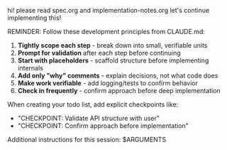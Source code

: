 hi! please read spec.org and implementation-notes.org
let's continue implementing this!

REMINDER: Follow these development principles from CLAUDE.md:
1. **Tightly scope each step** - break down into small, verifiable units
2. **Prompt for validation** after each step before continuing
3. **Start with placeholders** - scaffold structure before implementing internals
4. **Add only "why" comments** - explain decisions, not what code does
5. **Make work verifiable** - add logging/tests to confirm behavior
6. **Check in frequently** - confirm approach before deep implementation

When creating your todo list, add explicit checkpoints like:
- "CHECKPOINT: Validate API structure with user"
- "CHECKPOINT: Confirm approach before implementation"

Additional instructions for this session: $ARGUMENTS
